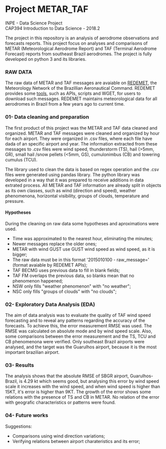 # Project METAR_TAF
INPE - Data Science Project   
CAP394 Introduction to Data Science - 2018.2

The project in this repository is an analysis of aerodrome observations and forecasts reports. This project focus on analyses and comparisons of METAR (Meteorological Aerodrome Report) and TAF (Terminal Aerodrome Forecast) reports from southeast Brazil aerodromes. The project is fully developed on python 3 and its libraries.

### RAW DATA

The raw data of METAR and TAF messages are avaiable on [REDEMET](https://www.redemet.aer.mil.br/), the Meteorology Network of the Brazillian Aeronautical Command. REDEMET provides some [tools](https://www.redemet.aer.mil.br/?i=facilidades&p=api-redemet), such as APIs, scripts and WGET, for users to download such messages. REDEMET maintains meteorological data for all aerodromes in Brazil from a few years ago to current time.

### 01- Data cleaning and preparation

The first product of this project was the METAR and TAF data cleaned and organized. METAR and TAF messages were cleaned and organized by hour for each airport. They were organized in .csv files, where each file have dada of an specific airport and year. The information extracted from these messages to .csv files were wind speed, thunderstorm (TS), hail (>5mm, GR), small hail /snow pellets (<5mm, GS), cumulonimbus (CB) and towering cumulus (TCU).

The library used to clean the data is based on regex operation and the .csv files were generated using pandas library. The python library was developed in a way that it was prepared to receive additions in data extrated process. All METAR and TAF information are already split in objects as its own classes, such as wind (direction and speed), weather phenomenona, horizontal visibility, groups of clouds, temperature and pressure.

#### Hypotheses
During the cleaning on raw data some hypotheses and aproximations were used.
* Time was approximated to the nearest hour, eliminating the minutes;
* Newer messages replace the older ones;
* METAR with wind GUST use GUST wind speed as wind speed, as it is bigger;
* The raw data must be in this format '2015010100 - raw_message=' (format avaiable by REDEMET APIs);
* TAF BECMG uses previous data to fill in blank fields;
* TAF FM overlaps the previous data, so blanks mean that no phenomenon happened;
* NSW only fills "weather phenomenon" with "no weather";
* NSC only fills "groups of clouds" with "no clouds";

### 02- Exploratory Data Analysis (EDA)

The aim of data analysis was to evaluate the quality of TAF wind speed forecasting and to reveal any patterns regarding the accuracy of the forecasts. To achieve this, the error measurement RMSE was used. The RMSE was calculated on absolute mode and by wind speed scale. Also, some comparisons between the error measurement and the TS, TCU and CB phenomenona were verified. Only southeast Brazil airports were analysed, and the target was the Guarulhos  airport, because it is the most important brazilian airport.      

### 03- Results	

The analysis shows that the absolute RMSE of SBGR airport, Guarulhos-Brazil, is 4.29 kt which seems good, but analysing this error by wind speed scale it increases with the wind speed, and when wind speed is higher than 15KT, it's error is higher than 9KT. 
The growth of the error shows some relations with the presence of TS and CB in METAR. No relation of the error with geografic characteristics or patterns were found. 

### 04- Future works

Suggestions:
 * Comparisons using wind direction variations;
 * Verifying relations between airport charateristics and its error;
 



